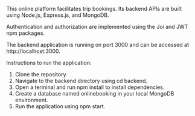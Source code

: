This online platform facilitates trip bookings. Its backend APIs are built using Node.js, Express.js, and MongoDB.

Authentication and authorization are implemented using the Joi and JWT npm packages.

The backend application is running on port 3000 and can be accessed at http://localhost:3000.

Instructions to run the application:

1. Clone the repository.
2. Navigate to the backend directory using cd backend.
3. Open a terminal and run npm install to install dependencies.
4. Create a database named onlinebooking in your local MongoDB environment.
5.  Run the application using npm start.
